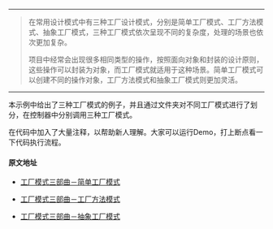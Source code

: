***

>在常用设计模式中有三种工厂设计模式，分别是简单工厂模式、工厂方法模式、抽象工厂模式，三种工厂模式依次呈现不同的复杂度，处理的场景也依次更加复杂。
>
>项目中经常会出现很多相同类型的操作，按照面向对象和封装的设计原则，这些操作可以封装为对象，而工厂模式就适用于这种场景。简单工厂模式可以创建不同的操作对象，工厂方法模式和抽象工厂模式则更加灵活。

***



本示例中给出了三种工厂模式的例子，并且通过文件夹对不同工厂模式进行了划分，在控制器中分别调用三种工厂模式。

在代码中加入了大量注释，以帮助新人理解。大家可以运行Demo，打上断点看一下代码执行流程。



#### 原文地址

* [工厂模式三部曲－简单工厂模式](http://www.jianshu.com/p/a523144d8d7a)

* [工厂模式三部曲－工厂方法模式](http://www.jianshu.com/p/03519d5e47b6)

* [工厂模式三部曲－抽象工厂模式](http://www.jianshu.com/p/750b82fa6a62)